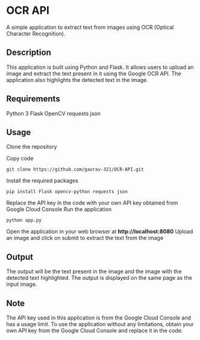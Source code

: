# OCR API
A simple application to extract text from images using OCR (Optical Character Recognition).

## Description
This application is built using Python and Flask. It allows users to upload an image and extract the text present in it using the Google OCR API. The application also highlights the detected text in the image.

## Requirements
Python 3
Flask
OpenCV
requests
json
## Usage
Clone the repository

Copy code
```
git clone https://github.com/gaurav-321/OCR-API.git
```
Install the required packages
```
pip install Flask opencv-python requests json
```
Replace the API key in the code with your own API key obtained from Google Cloud Console
Run the application
```
python app.py
```
Open the application in your web browser at **http://localhost:8080**
Upload an image and click on submit to extract the text from the image
## Output
The output will be the text present in the image and the image with the detected text highlighted. The output is displayed on the same page as the input image.

## Note
The API key used in this application is from the Google Cloud Console and has a usage limit. To use the application without any limitations, obtain your own API key from the Google Cloud Console and replace it in the code.




